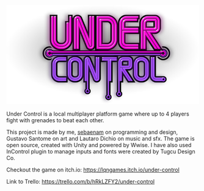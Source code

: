 <span style="display:block;text-align:center">![alt text](Logo.png)</span>

Under Control is a local multiplayer platform game where up to 4 players fight with grenades to beat each other.

This project is made by me, [sebaenam](https://github.com/sebaenam) on programming and design, Gustavo Santome on art and Lautaro Dichio on music and sfx. The game is open source, created with Unity and powered by Wwise. I have also used InControl plugin to manage inputs and fonts were created by Tugcu Design Co.

Checkout the game on itch.io: https://lqngames.itch.io/under-control

Link to Trello: https://trello.com/b/hRkLZFY2/under-control
